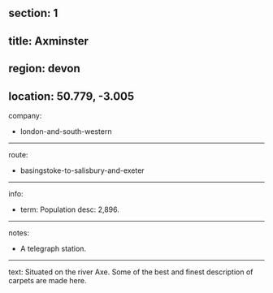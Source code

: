 ﻿section: 1
----
title: Axminster
----
region: devon
----
location: 50.779, -3.005
----
company:
- london-and-south-western
----
route:
- basingstoke-to-salisbury-and-exeter
----
info:
- term: Population
  desc: 2,896.
----
notes:
- A telegraph station.
----
text: Situated on the river Axe. Some of the best and finest description of carpets are made here.
